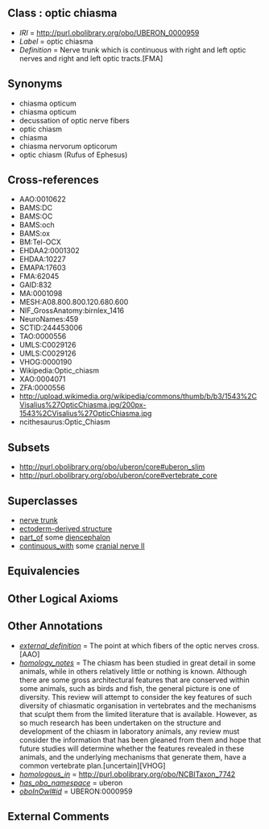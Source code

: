 
## Class : optic chiasma

 * *IRI* = http://purl.obolibrary.org/obo/UBERON_0000959
 * *Label* = optic chiasma
 * *Definition* = Nerve trunk which is continuous with right and left optic nerves and right and left optic tracts.[FMA]

## Synonyms

 * chiasma opticum
 * chiasma opticum
 * decussation of optic nerve fibers
 * optic chiasm
 * chiasma
 * chiasma nervorum opticorum
 * optic chiasm (Rufus of Ephesus)

## Cross-references

 * AAO:0010622
 * BAMS:DC
 * BAMS:OC
 * BAMS:och
 * BAMS:ox
 * BM:Tel-OCX
 * EHDAA2:0001302
 * EHDAA:10227
 * EMAPA:17603
 * FMA:62045
 * GAID:832
 * MA:0001098
 * MESH:A08.800.800.120.680.600
 * NIF_GrossAnatomy:birnlex_1416
 * NeuroNames:459
 * SCTID:244453006
 * TAO:0000556
 * UMLS:C0029126
 * UMLS:C0029126
 * VHOG:0000190
 * Wikipedia:Optic_chiasm
 * XAO:0004071
 * ZFA:0000556
 * http://upload.wikimedia.org/wikipedia/commons/thumb/b/b3/1543%2CVisalius%27OpticChiasma.jpg/200px-1543%2CVisalius%27OpticChiasma.jpg
 * ncithesaurus:Optic_Chiasm

## Subsets

 * http://purl.obolibrary.org/obo/uberon/core#uberon_slim
 * http://purl.obolibrary.org/obo/uberon/core#vertebrate_core

## Superclasses

 * [nerve trunk](../../UBERON/64/UBERON_0002464.md)
 * [ectoderm-derived structure](../../UBERON/21/UBERON_0004121.md)
 * [part_of](../../BFO/50/BFO_0000050.md) some [diencephalon](../../UBERON/94/UBERON_0001894.md)
 * [continuous_with](../../FMA/72/FMA_85972.md) some [cranial nerve II](../../UBERON/41/UBERON_0000941.md)

## Equivalencies


## Other Logical Axioms


## Other Annotations

 * *[external_definition](../../UBPROP/01/UBPROP_0000001.md)* = The point at which fibers of the optic nerves cross.[AAO]
 * *[homology_notes](../../UBPROP/03/UBPROP_0000003.md)* = The chiasm has been studied in great detail in some animals, while in others relatively little or nothing is known. Although there are some gross architectural features that are conserved within some animals, such as birds and fish, the general picture is one of diversity. This review will attempt to consider the key features of such diversity of chiasmatic organisation in vertebrates and the mechanisms that sculpt them from the limited literature that is available. However, as so much research has been undertaken on the structure and development of the chiasm in laboratory animals, any review must consider the information that has been gleaned from them and hope that future studies will determine whether the features revealed in these animals, and the underlying mechanisms that generate them, have a common vertebrate plan.[uncertain][VHOG]
 * *[homologous_in](../../core#homologous/in/core#homologous_in.md)* = http://purl.obolibrary.org/obo/NCBITaxon_7742
 * *[has_obo_namespace](../../ce/oboInOwl#hasOBONamespace.md)* = uberon
 * *[oboInOwl#id](../../id/oboInOwl#id.md)* = UBERON:0000959

## External Comments

